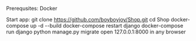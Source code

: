 Prerequsites:
Docker

Start app:
git clone https://github.com/boyboyjoy/Shop.git
cd Shop
docker-compose up -d --build
docker-compose restart django
docker-compose run django python manage.py migrate
open 127.0.0.1:8000 in any browser
